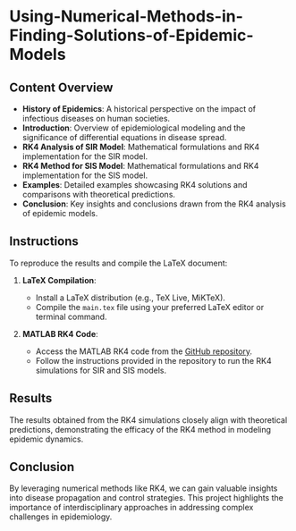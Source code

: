 # Using-Numerical-Methods-in-Finding-Solutions-of-Epidemic-Models
## Content Overview

- **History of Epidemics**: A historical perspective on the impact of infectious diseases on human societies.
- **Introduction**: Overview of epidemiological modeling and the significance of differential equations in disease spread.
- **RK4 Analysis of SIR Model**: Mathematical formulations and RK4 implementation for the SIR model.
- **RK4 Method for SIS Model**: Mathematical formulations and RK4 implementation for the SIS model.
- **Examples**: Detailed examples showcasing RK4 solutions and comparisons with theoretical predictions.
- **Conclusion**: Key insights and conclusions drawn from the RK4 analysis of epidemic models.

## Instructions

To reproduce the results and compile the LaTeX document:

1. **LaTeX Compilation**:
   - Install a LaTeX distribution (e.g., TeX Live, MiKTeX).
   - Compile the `main.tex` file using your preferred LaTeX editor or terminal command.

2. **MATLAB RK4 Code**:
   - Access the MATLAB RK4 code from the [GitHub repository](https://github.com/RoshanRagnarok/Numerical_method-project.git).
   - Follow the instructions provided in the repository to run the RK4 simulations for SIR and SIS models.

## Results

The results obtained from the RK4 simulations closely align with theoretical predictions, demonstrating the efficacy of the RK4 method in modeling epidemic dynamics.

## Conclusion

By leveraging numerical methods like RK4, we can gain valuable insights into disease propagation and control strategies. This project highlights the importance of interdisciplinary approaches in addressing complex challenges in epidemiology.

